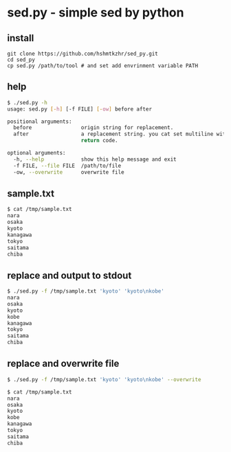 # sed.py - simple sed by python

## install
```
git clone https://github.com/hshmtkzhr/sed_py.git
cd sed_py
cp sed.py /path/to/tool # and set add envrinment variable PATH
```

## help
```bash
$ ./sed.py -h
usage: sed.py [-h] [-f FILE] [-ow] before after

positional arguments:
  before                origin string for replacement.
  after                 a replacement string. you cat set multiline with
                        return code.

optional arguments:
  -h, --help            show this help message and exit
  -f FILE, --file FILE  /path/to/file
  -ow, --overwrite      overwrite file
```

## sample.txt
```bash
$ cat /tmp/sample.txt
nara
osaka
kyoto
kanagawa
tokyo
saitama
chiba
```

## replace and output to stdout
```bash
$ ./sed.py -f /tmp/sample.txt 'kyoto' 'kyoto\nkobe'
nara
osaka
kyoto
kobe
kanagawa
tokyo
saitama
chiba
```

## replace and overwrite file
```bash
$ ./sed.py -f /tmp/sample.txt 'kyoto' 'kyoto\nkobe' --overwrite

$ cat /tmp/sample.txt 
nara
osaka
kyoto
kobe
kanagawa
tokyo
saitama
chiba
```
